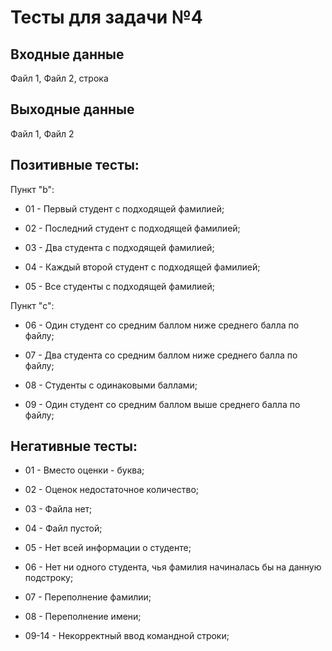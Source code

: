﻿# Тесты для задачи №4


## Входные данные

Файл 1, Файл 2, строка



## Выходные данные

Файл 1, Файл 2



## Позитивные тесты:


Пункт "b":
- 01 - Первый студент с подходящей фамилией;

- 02 - Последний студент с подходящей фамилией;

- 03 - Два студента с подходящей фамилией;

- 04 - Каждый второй студент с подходящей фамилией;

- 05 - Все студенты с подходящей фамилией;


Пункт "c":
- 06 - Один студент со средним баллом ниже среднего балла по файлу;

- 07 - Два студента со средним баллом ниже среднего балла по файлу;

- 08 - Студенты с одинаковыми баллами;

- 09 - Один студент со средним баллом выше среднего балла по файлу;


## Негативные тесты:


- 01 - Вместо оценки - буква;

- 02 - Оценок недостаточное количество;
- 03 - Файла нет;

- 04 - Файл пустой;

- 05 - Нет всей информации о студенте;


- 06 - Нет ни одного студента, чья фамилия начиналась
 бы на данную подстроку;

- 07 - Переполнение фамилии;

- 08 - Переполнение имени;

- 09-14 - Некорректный ввод командной строки;

